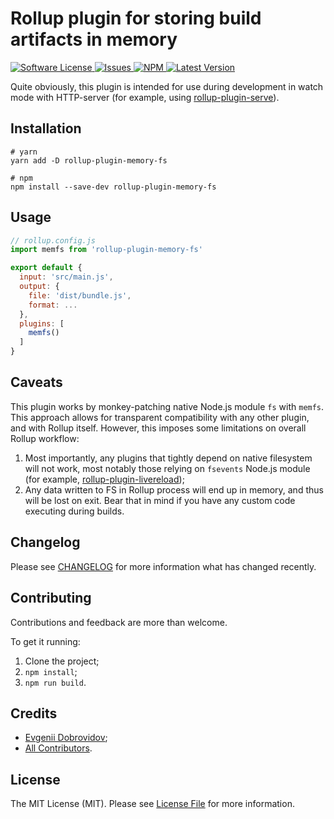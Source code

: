 # Rollup plugin for storing build artifacts in memory

<a href="LICENSE">
  <img src="https://img.shields.io/badge/license-MIT-brightgreen.svg" alt="Software License" />
</a>
<a href="https://github.com/mrnateriver/rollup-plugin-memory-fs/issues">
  <img src="https://img.shields.io/github/issues/mrnateriver/rollup-plugin-memory-fs.svg" alt="Issues" />
</a>
<a href="https://npmjs.org/package/rollup-plugin-memory-fs">
  <img src="https://img.shields.io/npm/v/rollup-plugin-memory-fs.svg?style=flat-squar" alt="NPM" />
</a>
<a href="https://github.com/mrnateriver/rollup-plugin-memory-fs/releases">
  <img src="https://img.shields.io/github/release/mrnateriver/rollup-plugin-memory-fs.svg" alt="Latest Version" />
</a>

Quite obviously, this plugin is intended for use during development in watch mode with HTTP-server (for example, using [rollup-plugin-serve](https://github.com/thgh/rollup-plugin-serve)).

## Installation
```
# yarn
yarn add -D rollup-plugin-memory-fs

# npm
npm install --save-dev rollup-plugin-memory-fs
```

## Usage
```js
// rollup.config.js
import memfs from 'rollup-plugin-memory-fs'

export default {
  input: 'src/main.js',
  output: {
    file: 'dist/bundle.js',
    format: ...
  },
  plugins: [
    memfs()
  ]
}
```

## Caveats

This plugin works by monkey-patching native Node.js module `fs` with `memfs`. This approach allows for transparent compatibility with any other plugin, and with Rollup itself. However, this imposes some limitations on overall Rollup workflow:
 1. Most importantly, any plugins that tightly depend on native filesystem will not work, most notably those relying on `fsevents` Node.js module (for example, [rollup-plugin-livereload](https://github.com/thgh/rollup-plugin-livereload));
 2. Any data written to FS in Rollup process will end up in memory, and thus will be lost on exit. Bear that in mind if you have any custom code executing during builds.

## Changelog

Please see [CHANGELOG](CHANGELOG.md) for more information what has changed recently.

## Contributing

Contributions and feedback are more than welcome.

To get it running:
  1. Clone the project;
  2. `npm install`;
  3. `npm run build`.

## Credits

- [Evgenii Dobrovidov](https://github.com/mrnateriver);
- [All Contributors][link-contributors].

## License

The MIT License (MIT). Please see [License File](LICENSE) for more information.

[link-author]: https://github.com/mrnateriver
[link-contributors]: ../../contributors
[rollup-plugin-memory-fs]: https://www.npmjs.com/package/rollup-plugin-memory-fs

